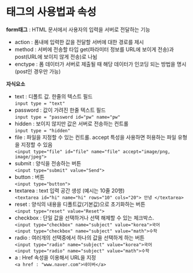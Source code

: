 # 태그의 사용법과 속성    


  **form태그** :  HTML 문서에서 사용자의 입력을 서버로 전달하는 기능
+ action :  폼내에 입력한 값을 전달할 서버에 대한 경로를 제시
+ method : 서버에 전송할 타입 get(파라미터 정보를 URL에 보이게 전송)과 post(URL에 보이지 않게 전송)로 나뉨
+ enctype : 폼 데이터가 서버로 제출될 때 해당 데이터가 인코딩 되는 방법을 명시(post인 경우만 가능)

**자식요소**  
 + text : 디폴트 값. 한줄의 텍스트 필드  
 `input type = "text"`
 + password : 값이 가려진 한줄 텍스트 필드    
  `input type = "password id="pw" name="pw" `
 + hidden : 보이지 않지만 값은 서버로 전송하는 컨트롤  
  `input type = "hidden" `
 + file : 파일을 지정할 수 있는 컨트롤. accept 특성을 사용하면 허용하는 파일 유형을 지정할 수 있음  
  `<input type="file"
       id="file" name="file"
       accept="image/png, image/jpeg">
 `
 + submit : 양식을 전송하는 버튼    
  `<input type="submit" value="Send">`
 + button : 버튼  
  `<input type="button"> `
 + textarea : text 입력 공간 생성 (예시는 10줄 20행)  
`<textarea id="hi" name="hi"
          rows="10" cols="20"> 안녕 </textarea> `
 + reset : 양식의 내용을 디폴트값(기본값)으로 초기화하는 버튼  
 `<input type="reset" value="Reset">`
 + checkbox : 단일 값을 선택하거나 선택 해제할 수 있는 체크박스.  
 `<input type="checkbox" name="subject" value="korea">국어`   
 `<input type="checkbox" name="subject" value="math">수학 `
 + radio : 여러개의 선택중에서 하나의 값을 선택하게 하는 버튼  
 `<input type="radio" name="subject" value="korea">국어`   
 `<input type="radio" name="subject" value="math">수학 `
 + a : Href 속성을 이용해서 URL을 지정  
 `<a href : "www.naver.com">네이버</a>`

